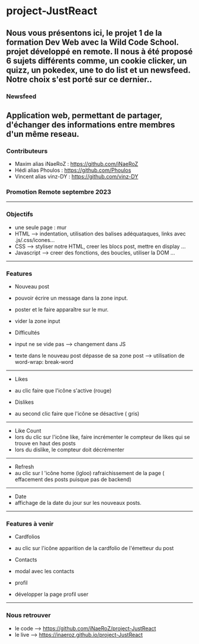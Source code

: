 # project-JustReact

Nous vous présentons ici, le projet 1 de la formation Dev Web avec la Wild Code School.
projet développé en remote.
Il nous à été proposé 6 sujets différents comme, un cookie clicker, un quizz, un pokedex, une to do list et un newsfeed.
Notre choix s'est porté sur ce dernier..
-------------------------------
 ### Newsfeed
 Application web, permettant de partager, d'échanger des informations entre membres d'un même reseau.
---------------------------------------------------------------------------------------------------------------------
 
 ### Contributeurs
 * Maxim alias iNaeRoZ : https://github.com/iNaeRoZ
 * Hédi alias Phoulos : https://github.com/Phoulos
 * Vincent alias vinz-DY : https://github.com/vinz-DY

  ### Promotion Remote septembre 2023

 --------------------------------------------------------------------------------------------------------------------

 ### Objectifs
  * une seule page : mur
  * HTML         --> indentation, utilisation des balises adéquataques, links avec .js/.css/icones...
  * CSS          --> styliser notre HTML, creer les blocs post, mettre en display ...
  * Javascript   --> creer des fonctions, des boucles, utiliser la DOM ...

----------------------------------------------------------------------------------------------------------------------    

 ### Features
  * Nouveau post
  *  pouvoir écrire un message dans la zone input.
  *  poster et le faire apparaître sur le mur.
  *  vider la zone input
    
  * Difficultés 
  * input ne se vide pas                                 --> changement dans JS
  *  texte dans le nouveau post dépasse de sa zone post   --> utilisation de  word-wrap: break-word

----------
 * Likes
 *   au clic faire que l'icône s'active (rouge)
    
  * Dislikes
  *  au second clic faire que l'icône se désactive ( gris)
    
----------
  * Like Count
  *  lors du clic sur l'icône like, faire incrémenter le compteur de likes qui se trouve en haut des posts
  *  lors du dislike, le compteur doit décrémenter
----------
  * Refresh
  *  au clic sur l 'icône home (igloo) rafraichissement de la page ( effacement des posts puisque pas de backend)
----------
  * Date
  *  affichage de la date du jour sur les nouveaux posts.

 ---------   

    
 ### Features à venir

  * Cardfolios
  *  au clic sur l'icône apparition de la cardfolio de l'émetteur du post
    
  * Contacts
  *  modal avec les contacts
    
  * profil
  *  développer la page profil user

----------------------------------------------------------------------------------------------------------------------  
  ### Nous retrouver
  * le code --> https://github.com/iNaeRoZ/project-JustReact
  * le live  --> https://inaeroz.github.io/project-JustReact
    
 
